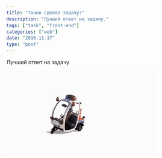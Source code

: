 ```yaml
---
title: "Точно сделал задачу?"
description: "Лучший ответ на задачу."
tags: ["task", "front-end"]
categories: ["web"]
date: "2016-11-17"
type: "post"
---
```



Лучший ответ на задачу

![task](db425257-823b-4d4b-8472-0cef0d43c6aa.gif)
